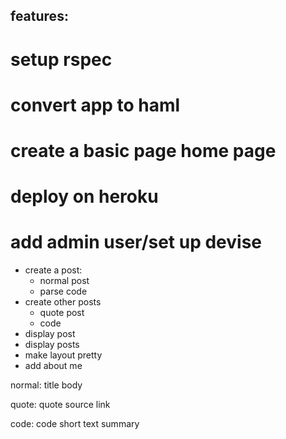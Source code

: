 ## features: 

# setup rspec 
# convert app to haml
# create a basic page home page
# deploy on heroku 
# add admin user/set up devise
* create a post:
  * normal post
  * parse code 
* create other posts 
  * quote post
  * code 
* display post 
* display posts 
* make layout pretty 
* add about me


normal: 
  title 
  body



  
quote:
  quote
  source
  link

code: 
  code
  short text 
  summary
